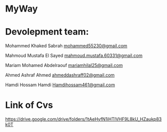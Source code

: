 # MyWay
# Devolepment team:
Mohammed Khaked Sabrah         mohammed55230@gmail.com

Mahmoud Mustafa El Sayed       mahmoud.mustafa.60331@gmail.com

Mariam Mohamed Abdelraouf      mariamhilal25@gmail.com

Ahmed Ashraf Ahmed             ahmeddashraff02@gmail.com

Hamdi Hossam Hamdi             Hamdihossam461@gmail.com

# Link of Cvs 
https://drive.google.com/drive/folders/1tAeHyfN1iHTIVHF9L8kU_HZaukp83k0T




 

